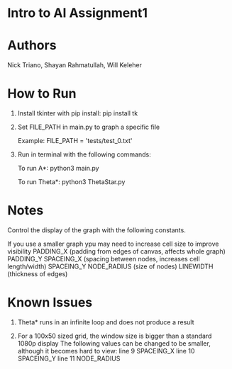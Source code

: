 # Intro to AI  Assignment1

# Authors

Nick Triano, Shayan Rahmatullah, Will Keleher

# How to Run

1) Install tkinter with pip install:
    pip install tk

2) Set FILE_PATH in main.py to graph a specific file

    Example: FILE_PATH = 'tests/test_0.txt'

3) Run in terminal with the following commands:

    To run A*:
        python3 main.py

    To run Theta*:
        python3 ThetaStar.py

# Notes
Control the display of the graph with the following constants.

If you use a smaller graph ypu may need to increase cell size to
improve visibility
PADDING_X (padding from edges of canvas, affects whole graph)
PADDING_Y
SPACEING_X (spacing between nodes, increases cell  length/width)
SPACEING_Y
NODE_RADIUS (size of nodes)
LINEWIDTH (thickness of edges)

# Known Issues

1) Theta* runs in an infinite loop and does not produce a result

2) For a 100x50 sized grid, the window size is bigger than a standard 1080p display
    The following values can be changed to be smaller, although it becomes hard to view:
    line 9 SPACEING_X
    line 10 SPACEING_Y 
    line 11 NODE_RADIUS 



 
